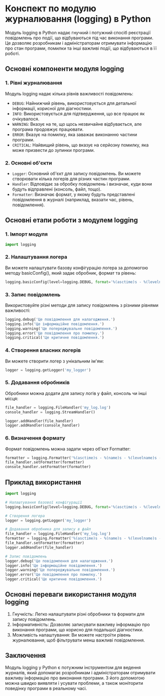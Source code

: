 # Конспект по модулю журналювання (logging) в Python
Модуль logging в Python надає гнучкий і потужний спосіб реєстрації повідомлень про події, що відбуваються під час виконання програми. Це дозволяє розробникам і адміністраторам отримувати інформацію про стан програми, помилки та інші важливі події, що відбуваються в її роботі.

## Основні компоненти модуля logging
### 1. Рівні журналювання

Модуль logging надає кілька рівнів важливості повідомлень:
- `DEBUG`: Найнижчий рівень, використовується для детальної інформації, корисної для діагностики.
- `INFO`: Використовується для підтвердження, що все працює як очікувалося.
- `WARNING`: Вказує на те, що щось незвичайне відбувається, але програма продовжує працювати.
- `ERROR`: Вказує на помилку, яка заважає виконанню частини програми.
- `CRITICAL`: Найвищий рівень, що вказує на серйозну помилку, яка може призвести до зупинки програми.

### 2. Основні об'єкти

- `Logger`: Основний об'єкт для запису повідомлень. Ви можете створювати кілька логерів для різних частин програми.
- `Handler`: Відповідає за обробку повідомлень і визначає, куди вони будуть відправлені (консоль, файл, тощо).
- `Formatter`: Визначає формат, у якому будуть представлені повідомлення в журналі (наприклад, вказати час, рівень, повідомлення).

## Основні етапи роботи з модулем logging
### 1. Імпорт модуля

```python
import logging
```
### 2. Налаштування логера 
Ви можете налаштувати базову конфігурацію логера за допомогою методу basicConfig(), який задає обробник, формат та рівень:

```python
logging.basicConfig(level=logging.DEBUG, format='%(asctime)s - %(levelname)s - %(message)s')
```
### 3. Запис повідомлень
  Використовуйте різні методи для запису повідомлень з різними рівнями важливості:

```python
logging.debug('Це повідомлення для налагодження.')
logging.info('Це інформаційне повідомлення.')
logging.warning('Це попереджувальне повідомлення.')
logging.error('Це повідомлення про помилку.')
logging.critical('Це критичне повідомлення.')
```

### 4. Створення власних логерів 
Ви можете створити логер з унікальним ім'ям:

```python
logger = logging.getLogger('my_logger')
```

### 5. Додавання обробників 
Обробники можна додати для запису логів у файл, консоль чи інші місця:

```python
file_handler = logging.FileHandler('my_log.log')
console_handler = logging.StreamHandler()

logger.addHandler(file_handler)
logger.addHandler(console_handler)
```

### 6. Визначення формату 
Формат повідомлень можна задати через об'єкт Formatter:

```python
formatter = logging.Formatter('%(asctime)s - %(name)s - %(levelname)s - %(message)s')
file_handler.setFormatter(formatter)
console_handler.setFormatter(formatter)
```

## Приклад використання
```python
import logging

# Налаштування базової конфігурації
logging.basicConfig(level=logging.DEBUG, format='%(asctime)s - %(levelname)s - %(message)s')

# Створення логера
logger = logging.getLogger('my_logger')

# Додавання обробника для запису в файл
file_handler = logging.FileHandler('my_log.log')
formatter = logging.Formatter('%(asctime)s - %(name)s - %(levelname)s - %(message)s')
file_handler.setFormatter(formatter)
logger.addHandler(file_handler)

# Запис повідомлень
logger.debug('Це повідомлення для налагодження.')
logger.info('Це інформаційне повідомлення.')
logger.warning('Це попереджувальне повідомлення.')
logger.error('Це повідомлення про помилку.')
logger.critical('Це критичне повідомлення.')
```

## Основні переваги використання модуля logging
1. Гнучкість: Легко налаштувати різні обробники та формати для запису повідомлень.
2. Інформативність: Дозволяє записувати важливу інформацію про виконання програми, що корисно для подальшої діагностики.
3. Можливість налаштування: Ви можете настроїти рівень журналювання, щоб фільтрувати менш важливі повідомлення.

## Заключення
Модуль logging у Python є потужним інструментом для ведення журналів, який допомагає розробникам і адміністраторам отримувати важливу інформацію про виконання програми. З його допомогою можна швидко виявляти і усувати проблеми, а також моніторити поведінку програми в реальному часі.
